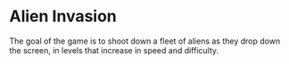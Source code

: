 # Alien Invasion

The goal of the game is to shoot down a fleet of aliens as they drop down the
screen, in levels that increase in speed and difficulty.
